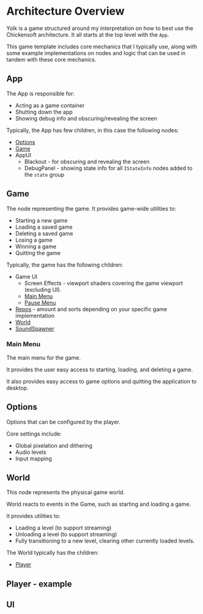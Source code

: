 # Architecture Overview

Yolk is a game structured around my interpretation on how to best use the Chickensoft architecture. It all starts at the top level with the `App`.

This game template includes core mechanics that I typically use, along with some example implementations on nodes and logic that can be used in tandem with these core mechanics.

## App

The App is responsible for:

* Acting as a game container
* Shutting down the app
* Showing debug info and obscuring/revealing the screen

Typically, the App has few children, in this case the following nodes:

* [Options](#options)
* [Game](#game)
* AppUI
  * Blackout - for obscuring and revealing the screen
  * DebugPanel - showing state info for all `IStateInfo` nodes added to the `state` group

## Game

The node representing the game. It provides game-wide utilities to:

* Starting a new game
* Loading a saved game
* Deleting a saved game
* Losing a game
* Winning a game
* Quitting the game

Typically, the game has the following children:

* Game UI
  * Screen Effects - viewport shaders covering the game viewport (excluding UI).
  * [Main Menu](#main-menu)
  * [Pause Menu](#pause-menu)
* [Repos](#repos) - amount and sorts depending on your specific game implementation
* [World](#world)
* [SoundSpawner](#SoundSpawner)

### Main Menu

The main menu for the game.

It provides the user easy access to starting, loading, and deleting a game.

It also provides easy access to game options and quitting the application to desktop.

## Options

Options that can be configured by the player.

Core settings include:

* Global pixelation and dithering
* Audio levels
* Input mapping

## World

This node represents the physical game world. 

World reacts to events in the Game, such as starting and loading a game.

It provides utilities to:

* Loading a level (to support streaming)
* Unloading a level (to support streaming)
* Fully transitioning to a new level, clearing other currently loaded levels.

The World typically has the children:

* [Player](#player)

## Player - example



## UI
